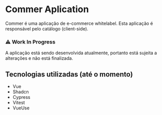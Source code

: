 # Commer Aplication

Commer é uma aplicação de e-commerce whitelabel. Esta aplicação é responsável pelo catálogo (client-side).

### ⚠️ Work In Progress
A aplicação está sendo desenvolvida atualmente, portanto está sujeita a alterações e não está finalizada.

## Tecnologias utilizadas (até o momento)
- Vue
- Shadcn
- Cypress
- Vitest
- VueUse
